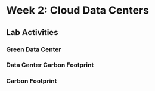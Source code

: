 # Week 2: Cloud Data Centers

## Lab Activities

### Green Data Center

### Data Center Carbon Footprint

### Carbon Footprint
